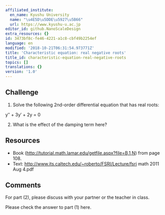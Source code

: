 ```yaml
---
affiliated_institute:
  en_name: Kyushu University
  name: "\u4E5D\u5DDE\u5927\u5B66"
  url: https://www.kyushu-u.ac.jp
editor_id: github.NanoScaleDesign
extra_resources: {}
id: 3473bf8c-fe46-4221-a1c8-cbf49b2254ef
language: en
modified: '2018-10-21T06:31:54.973771Z'
title: 'Characteristic equation: real negative roots'
title_id: characteristic-equation-real-negative-roots
topics: []
translations: {}
version: '1.0'
---
```


## Challenge

1. Solve the following 2nd-order differential equation that has real roots:

y′′ + 3y′ + 2y = 0

2. What is the effect of the damping term here?

## Resources

- Book (http://tutorial.math.lamar.edu/getfile.aspx?file=B,1,N) from page 108.
- Text: http://www.its.caltech.edu/~roberto/FSRI/Lecture/fsri math 2011 Aug 4.pdf


## Comments

For part (2), please discuss with your partner or the teacher in class.

Please check the answer to part (1) here.


